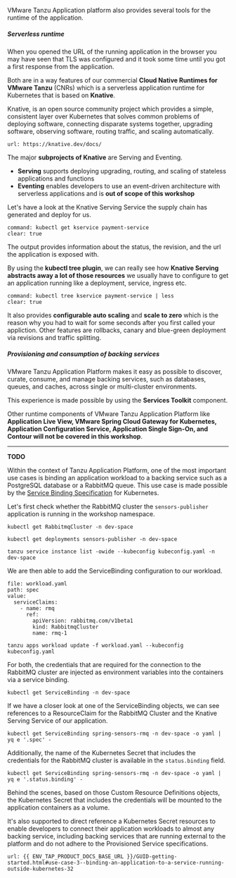 VMware Tanzu Application platform also provides several tools for the runtime of the application.

##### Serverless runtime

When you opened the URL of the running application in the browser you may have seen that TLS was configured and it took some time until you got a first response from the application.

Both are in a way features of our commercial **Cloud Native Runtimes for VMware Tanzu** (CNRs) which is a serverless application runtime for Kubernetes that is based on **Knative**.

Knative, is an open source community project which provides a simple, consistent layer over Kubernetes that solves common problems of deploying software, connecting disparate systems together, upgrading software, observing software, routing traffic, and scaling automatically. 
```dashboard:open-url
url: https://knative.dev/docs/
```

The major **subprojects of Knative** are Serving and Eventing.
- **Serving** supports deploying upgrading, routing, and scaling of stateless applications and functions 
- **Eventing** enables developers to use an event-driven architecture with serverless applications and is **out of scope of this workshop**

Let's have a look at the Knative Serving Service the supply chain has generated and deploy for us.
```terminal:execute
command: kubectl get kservice payment-service
clear: true
```
The output provides information about the status, the revision, and the url the application is exposed with.

By using the **kubectl tree plugin**, we can really see how **Knative Serving abstracts away a lot of those resources** we usually have to configure to get an application running like a deployment, service, ingress etc.
```terminal:execute
command: kubectl tree kservice payment-service | less
clear: true
```

It also provides **configurable auto scaling** and **scale to zero** which is the reason why you had to wait for some seconds after you first called your appliction. Other features are rollbacks, canary and blue-green deployment via revisions and traffic splitting.


##### Provisioning and consumption of backing services

VMware Tanzu Application Platform makes it easy as possible to discover, curate, consume, and manage backing services, such as databases, queues, and caches, across single or multi-cluster environments. 

This experience is made possible by using the **Services Toolkit** component. 




Other runtime components of VMware Tanzu Application Platform like **Application Live View, VMware Spring Cloud Gateway for Kubernetes, Application Configuration Service, Application Single Sign-On, and Contour will not be covered in this workshop**.


-----
**TODO**








Within the context of Tanzu Application Platform, one of the most important use cases is binding an application workload to a backing service such as a PostgreSQL database or a RabbitMQ queue. 
This use case is made possible by the [Service Binding Specification](https://github.com/k8s-service-bindings/spec) for Kubernetes. 

Let's first check whether the RabbitMQ cluster the ```sensors-publisher``` application is running in the workshop namespace.
```execute
kubectl get RabbitmqCluster -n dev-space
```
```execute
kubectl get deployments sensors-publisher -n dev-space
```

```execute
tanzu service instance list -owide --kubeconfig kubeconfig.yaml -n dev-space
```

We are then able to add the ServiceBinding configuration to our workload.
```editor:insert-value-into-yaml
file: workload.yaml
path: spec
value:
  serviceClaims:
    - name: rmq
      ref:
        apiVersion: rabbitmq.com/v1beta1
        kind: RabbitmqCluster
        name: rmq-1
```
```execute
tanzu apps workload update -f workload.yaml --kubeconfig kubeconfig.yaml
```

For both, the credentials that are required for the connection to the RabbitMQ cluster are injected as environment variables into the containers via a service binding.
```execute
kubectl get ServiceBinding -n dev-space
```
If we have a closer look at one of the ServiceBinding objects, we can see references to a ResourceClaim for the RabbitMQ Cluster and the Knative Serving Service of our application.
```execute
kubectl get ServiceBinding spring-sensors-rmq -n dev-space -o yaml | yq e '.spec' -
```
Additionally, the name of the Kubernetes Secret that includes the credentials for the RabbitMQ cluster is available in the `status.binding` field.
```execute
kubectl get ServiceBinding spring-sensors-rmq -n dev-space -o yaml | yq e '.status.binding' -
```
Behind the scenes, based on those Custom Resource Definitions objects, the Kubernetes Secret that includes the credentials will be mounted to the application containers as a volume.


 It's also supported to direct reference a Kubernetes Secret resources to enable developers to connect their application workloads to almost any backing service, including backing services that are running external to the platform and do not adhere to the Provisioned Service specifications.
 ```dashboard:open-url
url: {{ ENV_TAP_PRODUCT_DOCS_BASE_URL }}/GUID-getting-started.html#use-case-3--binding-an-application-to-a-service-running-outside-kubernetes-32
```